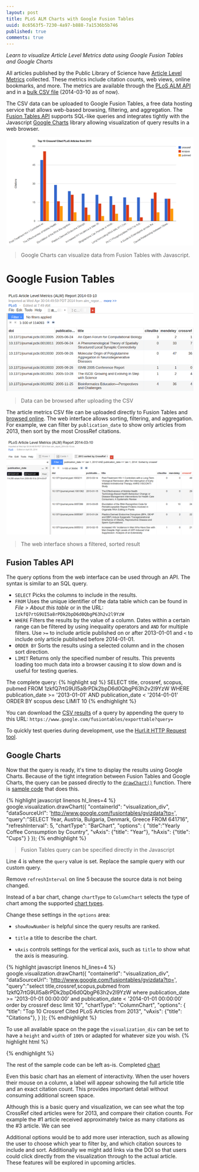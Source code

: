 ```yaml
--- 
layout: post
title: PLoS ALM Charts with Google Fusion Tables
uuid: 8c6563f5-7230-4a97-b888-7a1536b5b746
published: true
comments: true
---
```


*Learn to visualize Article Level Metrics data using Google Fusion Tables and Google Charts*

All articles published by the Public Library of Science have [Article Level Metrics][plosalmdata] collected. These metrics include citation counts, web views, online bookmarks, and more. The metrics are available through the [PLoS ALM API][almapi] and in a [bulk CSV file][bulkcsv] (2014-03-10 as of now).

The CSV data can be uploaded to Google Fusion Tables, a free data hosting service that allows web-based browsing, filtering, and aggregation. The [Fusion Tables API][gftapi] supports SQL-like queries and integrates tightly with the Javascript [Google Charts][gcharts] library allowing visualization of query results in a web browser.

[plosalm]: http://article-level-metrics.plos.org/
[plosalmdata]: http://article-level-metrics.plos.org/plos-alm-data/
[gft]: http://www.google.com/drive/apps.html#fusiontables
[gftapi]: https://developers.google.com/fusiontables/
[gcharts]: https://developers.google.com/chart/ 
[almdata]: http://article-level-metrics.plos.org/plos-alm-data/
[bulkcsv]: http://article-level-metrics.plos.org/files/2012/10/alm_report_2014-03-10.csv
[almapi]: http://api.plos.org/alm/using-the-alm-api/




<a href="/file/8c6563f5-7230-4a97-b888-7a1536b5b746/columnChart.html">
  <img src ="/file/8c6563f5-7230-4a97-b888-7a1536b5b746/columnChart.png" class="mainimage" />
</a>
  
> Google Charts can visualize data from Fusion Tables with Javascript.

<!-- more -->



<!--
Google Fusion Tables API supports filtering and aggregation features compared to the default [PLoS ALM API][almapi].
-->




# Google Fusion Tables #

<a href="https://www.google.com/fusiontables/DataSource?docid=1zkfQ7rtG9UI5a8rPDk2bpD6d0QbgP63h2v2l9YzW&pli=1#rows:id=12">
  <img src ="/file/8c6563f5-7230-4a97-b888-7a1536b5b746/gft.browse.online.png" class="mainimage" />
</a>

> Data can be browsed after uploading the CSV

The article metrics CSV file can be uploaded directly to Fusion Tables and [browsed online][mytable]. The web interface allows sorting, filtering, and aggregation. For example, we can filter by `publication_date` to show only articles from 2013, then sort by the most CrossRef citations.

[mytable]: https://www.google.com/fusiontables/DataSource?docid=1zkfQ7rtG9UI5a8rPDk2bpD6d0QbgP63h2v2l9YzW&pli=1#rows:id=12

<a href="https://www.google.com/fusiontables/DataSource?docid=1zkfQ7rtG9UI5a8rPDk2bpD6d0QbgP63h2v2l9YzW#rows:id=13"><img src ="/file/8c6563f5-7230-4a97-b888-7a1536b5b746/gft.filter.sort.png" alt="2013 sorted by CrossRef" class="mainimage"/></a>

> The web interface shows a filtered, sorted result

## Fusion Tables API ##

The query options from the web interface can be used through an API. The syntax is similar to an SQL query. 

* `SELECT` Picks the columns to include in the results.
* `FROM` Uses the unique identifier of the data table which can be found in *File > About this table* or in the URL: `1zkfQ7rtG9UI5a8rPDk2bpD6d0QbgP63h2v2l9YzW`
* `WHERE` Filters the results by the value of a column. Dates within a certain range can be filtered by using inequality operators and `AND` for multiple filters. Use `>=` to include article published on or after 2013-01-01 and `<` to include only article published before 2014-01-01.
* `ORDER BY` Sorts the results using a selected column and in the chosen sort direction.
* `LIMIT` Returns only the specified number of results. This prevents loading too much data into a browser causing it to slow down and is useful for testing queries.

The complete query:
{% highlight sql %}
SELECT title, crossref, scopus, pubmed FROM 1zkfQ7rtG9UI5a8rPDk2bpD6d0QbgP63h2v2l9YzW WHERE publication_date >= '2013-01-01' AND publication_date < '2014-01-01' ORDER BY scopus desc LIMIT 10
{% endhighlight %}

You can download the [CSV results][query] of a query by appending the query to this URL: `https://www.google.com/fusiontables/exporttable?query=`

[query]: https://www.google.com/fusiontables/exporttable?query=SELECT%20doi%2C%20publication_date%2C%20title%2C%20scopus%20FROM%201FpM0r2LnO7RHM9dh4uO118tjIEBBuN0B0sauuh0%20WHERE%20publication_date%20%3E%3D%20%272010-01-01%27%20AND%20publication_date%20%3C%3D%20%272010-12-31%27%20ORDER%20BY%20scopus%20desc%20LIMIT%2010

To quickly test queries during development, use the [Hurl.it HTTP Request tool][querytest].

[querytest]: http://www.hurl.it/?url=www.google.com/fusiontables/exporttable&method=get&args=%7B%22query%22%3A%5B%22SELECT%20title%2C%20crossref%2C%20scopus%2C%20pubmed%20FROM%201zkfQ7rtG9UI5a8rPDk2bpD6d0QbgP63h2v2l9YzW%20WHERE%20publication_date%20%3E%3D%20%272013-01-01%27%20AND%20publication_date%20%3C%20%272014-01-01%27%20ORDER%20BY%20scopus%20desc%20LIMIT%2010%22%5D%7D




Google Charts
---
Now that the query is ready, it's time to display the results using Google Charts. Because of the tight integration between Fusion Tables and Google Charts, the query can be passed directly to the [`drawChart()`][drawchart] function. There is [sample code][drawchartdemo] that does this.

[drawchartdemo]: https://developers.google.com/chart/interactive/docs/fusiontables
[drawchart]: https://developers.google.com/chart/interactive/docs/reference#google.visualization.drawchart

{% highlight javascript linenos hl_lines=4 %}
google.visualization.drawChart({
        "containerId": "visualization_div",
        "dataSourceUrl": 'http://www.google.com/fusiontables/gvizdata?tq=',
        "query":"SELECT Year, Austria, Bulgaria, Denmark, Greece FROM 641716",
        "refreshInterval": 5,
        "chartType": "BarChart",
        "options": {
          "title":"Yearly Coffee Consumption by Country",
          "vAxis": {"title": "Year"},
          "hAxis": {"title": "Cups"}
        }
      });
{% endhighlight %}

> Fusion Tables query can be specified directly in the Javascript

Line 4 is where the `query` value is set. Replace the sample query with our custom query.

Remove `refreshInterval` on line 5 because the source data is not being changed.

Instead of a bar chart, change `chartType` to `ColumnChart` selects the type of chart among the supported [chart types][charttypes].

Change these settings in the `options` area:

* `showRowNumber` is helpful since the query results are ranked.

* `title` a title to describe the chart.
* `vAxis` controls settings for the vertical axis, such as `title` to show what the axis is measuring.

[charttypes]: https://developers.google.com/apps-script/reference/charts/chart-type

{% highlight javascript linenos hl_lines=4 %}
      google.visualization.drawChart({
        "containerId": "visualization_div",
        "dataSourceUrl": 'http://www.google.com/fusiontables/gvizdata?tq=',
        "query":"select title,crossref,scopus,pubmed from 1zkfQ7rtG9UI5a8rPDk2bpD6d0QbgP63h2v2l9YzW where publication_date >= '2013-01-01 00:00:00' and publication_date < '2014-01-01 00:00:00' order by crossref desc limit 10",
        "chartType": "ColumnChart",
        "options": {
          "title": "Top 10 Crossref Cited PLoS Articles from 2013",
          "vAxis": {"title": "Citations"},
        }
      });
{% endhighlight %}


To use all available space on the page the `visualization_div` can be set to have a `height` and `width` of `100%` or adapted for whatever size you wish.
{% highlight html %}
  <div id="visualization_div" style="width: 100%; height: 100%;"></div>
{% endhighlight %}

The rest of the sample code can be left as-is. 
Completed [chart][customchart]

[customchart]: /file/8c6563f5-7230-4a97-b888-7a1536b5b746/columnChart.html

Even this basic chart has an element of interactivity. When the user hovers their mouse on a column, a label will appear sshowing the full article title and an exact citation count. This provides important detail without consuming additional screen space.


Although this is a basic query and visualization, we can see what the top CrossRef cited articles were for 2013, and compare their citation counts. For example the #1 article received approximately twice as many citations as the #3 article. We can see 



Additional options would be to add more user interaction, such as allowing the user to choose which year to filter by, and which citation sources to include and sort. Additionally we might add links via the DOI so that users could click directly from the visualization through to the actual article. These features will be explored in upcoming articles.
